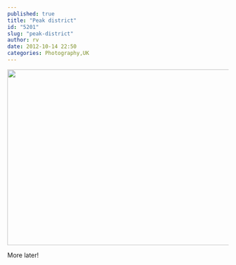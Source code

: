 ```yaml
---
published: true
title: "Peak district"
id: "5201"
slug: "peak-district"
author: rv
date: 2012-10-14 22:50
categories: Photography,UK
---
```

<a href="https://s3.amazonaws.com/cfwblog/uploads/2012/10/IMG_5041.jpg"><img class="aligncenter size-large wp-image-5203" title="IMG_5041" src="https://s3.amazonaws.com/cfwblog/uploads/2012/10/IMG_5041-600x399.jpg" alt="" width="600" height="399" /></a>

More later!